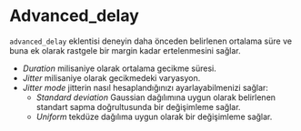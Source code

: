 # Advanced_delay

`advanced_delay` eklentisi deneyin daha önceden belirlenen ortalama süre ve buna ek olarak rastgele bir margin kadar ertelenmesini sağlar.

- *Duration* milisaniye olarak ortalama gecikme süresi.
- *Jitter* milisaniye olarak gecikmedeki varyasyon.
- *Jitter mode* jitterin nasıl hesaplandığınızı ayarlayabilmenizi sağlar:
	- *Standard deviation* Gaussian dağılımına uygun olarak belirlenen standart sapma doğrultusunda bir değişimleme sağlar.
	- *Uniform* tekdüze dağılıma uygun olarak bir değişimleme sağlar.
